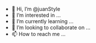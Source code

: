 - 👋 Hi, I’m @juanStyle
- 👀 I’m interested in ...
- 🌱 I’m currently learning ...
- 💞️ I’m looking to collaborate on ...
- 📫 How to reach me ...

<!---
juanStyle/juanStyle is a ✨ special ✨ repository because its `README.md` (this file) appears on your GitHub profile.
You can click the Preview link to take a look at your changes.
--->
